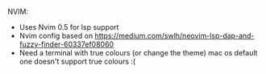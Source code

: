 NVIM:
- Uses Nvim 0.5 for lsp support
- Nvim config based on https://medium.com/swlh/neovim-lsp-dap-and-fuzzy-finder-60337ef08060
- Need a terminal with true colours (or change the theme) mac os default one doesn't support true colours :(
